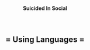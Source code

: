 <div align="center">
  <h4>Suicided In Social</h4>
<br>
  <div align="cneter">
    <h2>= Using Languages =</h2>
</div>
